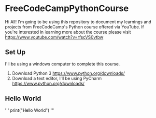 # FreeCodeCampPythonCourse

Hi All! I'm going to be using this repository to document my learnings and projects from FreeCodeCamp's Python course offered via YouTube. If you're interested in learning more about the course please visit https://www.youtube.com/watch?v=rfscVS0vtbw


## Set Up
I'll be using a windows computer to complete this course.
1. Download Python 3 https://www.python.org/downloads/
2. Download a text editor, I'll be using PyCharm https://www.python.org/downloads/

## Hello World
'''
print("Hello World")
'''
